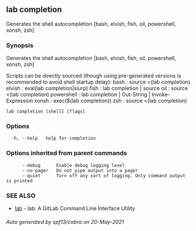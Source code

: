 ## lab completion

Generates the shell autocompletion [bash, elvish, fish, oil, powershell, xonsh, zsh]

### Synopsis

Generates the shell autocompletion [bash, elvish, fish, oil, powershell, xonsh, zsh]

Scripts can be directly sourced (though using pre-generated versions is recommended to avoid shell startup delay):
  bash       : source <(lab completion)
  elvish     : eval(lab completion|slurp)
  fish       : lab completion | source
  oil        : source <(lab completion)
  powershell : lab completion | Out-String | Invoke-Expression
  xonsh      : exec($(lab completion))
  zsh        : source <(lab completion)

```
lab completion [shell] [flags]
```

### Options

```
  -h, --help   help for completion
```

### Options inherited from parent commands

```
      --debug      Enable debug logging level
      --no-pager   Do not pipe output into a pager
      --quiet      Turn off any sort of logging. Only command output is printed
```

### SEE ALSO

* [lab](index.md)	 - lab: A GitLab Command Line Interface Utility

###### Auto generated by spf13/cobra on 20-May-2021
